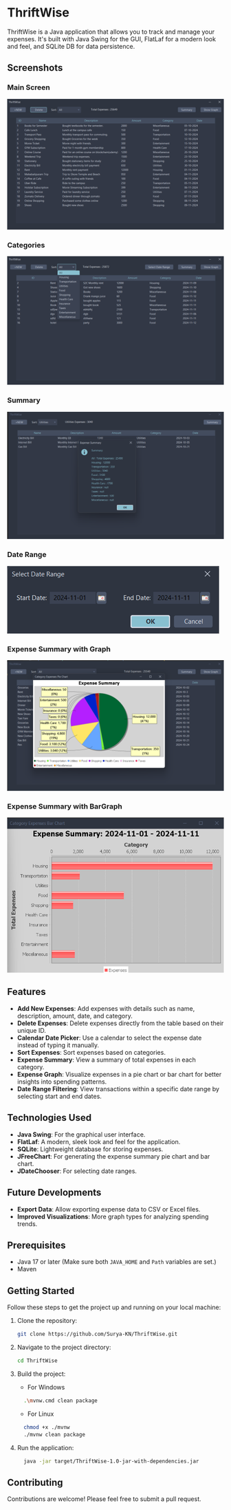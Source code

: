 # ThriftWise

ThriftWise is a Java application that allows you to track and manage your expenses. It's built with Java Swing for the GUI, FlatLaf for a modern look and feel, and SQLite DB for data persistence.

## Screenshots

### Main Screen
![Main Screen](./img/main.png)

### Categories
![Categories](./img/categories.png)

### Summary
![Summary](./img/summary.png)

### Date Range
![Date Range](./img/dateRange.png)

### Expense Summary with Graph
![Expense Pie Graph](./img/graph.png)

### Expense Summary with BarGraph
![Expense Bar Graph](./img/barGraph.png)

## Features

- **Add New Expenses**: Add expenses with details such as name, description, amount, date, and category.
- **Delete Expenses**: Delete expenses directly from the table based on their unique ID.
- **Calendar Date Picker**: Use a calendar to select the expense date instead of typing it manually.
- **Sort Expenses**: Sort expenses based on categories.
- **Expense Summary**: View a summary of total expenses in each category.
- **Expense Graph**: Visualize expenses in a pie chart or bar chart for better insights into spending patterns.
- **Date Range Filtering**: View transactions within a specific date range by selecting start and end dates.

## Technologies Used

- **Java Swing**: For the graphical user interface.
- **FlatLaf**: A modern, sleek look and feel for the application.
- **SQLite**: Lightweight database for storing expenses.
- **JFreeChart**: For generating the expense summary pie chart and bar chart.
- **JDateChooser**: For selecting date ranges.

## Future Developments

- **Export Data**: Allow exporting expense data to CSV or Excel files.
- **Improved Visualizations**: More graph types for analyzing spending trends.

## Prerequisites

- Java 17 or later (Make sure both `JAVA_HOME` and `Path` variables are set.)
- Maven

## Getting Started

Follow these steps to get the project up and running on your local machine:

1. Clone the repository:
   ```bash
   git clone https://github.com/Surya-KN/ThriftWise.git
   ```

2. Navigate to the project directory:
    ```bash
    cd ThriftWise
    ```

3. Build the project:
    - For Windows
    ```bash
      .\mvnw.cmd clean package
    ```
    - For Linux
    ```bash
      chmod +x ./mvnw
      ./mvnw clean package
    ```

4. Run the application:
    ```bash 
      java -jar target/ThriftWise-1.0-jar-with-dependencies.jar
    ```

## Contributing

Contributions are welcome! Please feel free to submit a pull request.